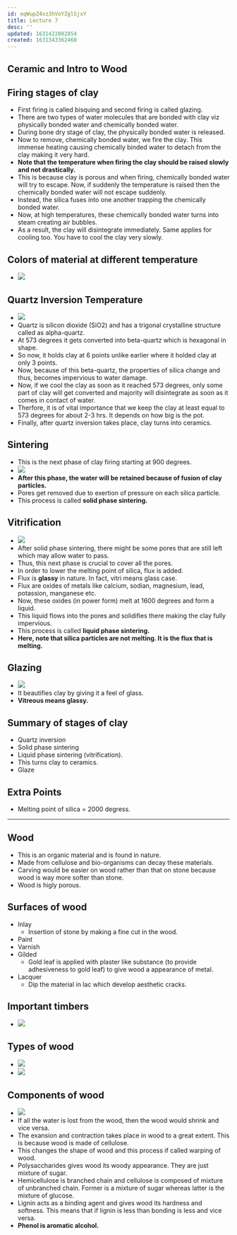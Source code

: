 ```yaml
---
id: eqWupZ4xz3hVoYZglSjxY
title: Lecture 7
desc: ''
updated: 1631422082854
created: 1631343362460
---
```

## Ceramic and Intro to Wood

## Firing stages of clay

- First firing is called bisquing and second firing is called glazing.
- There are two types of water molecules that are bonded with clay viz physically bonded water and chemically bonded water.
- During bone dry stage of clay, the physically bonded water is released.
- Now to remove, chemically bonded water, we fire the clay. This immense heating causing chemically binded water to detach from the clay making it very hard.
- **Note that the temperature when firing the clay should be raised slowly and not drastically.**
- This is because clay is porous and when firing, chemically bonded water will try to escape. Now, if suddenly the temperature is raised then the chemically bonded water will not escape suddenly.
- Instead, the silica fuses into one another trapping the chemically bonded water.
- Now, at high temperatures, these chemically bonded water turns into steam creating air bubbles.
- As a result, the clay will disintegrate immediately. Same applies for cooling too. You have to cool the clay very slowly.

## Colors of material at different temperature

- ![](/assets/images/2021-09-12-09-26-10.png)

## Quartz Inversion Temperature

- ![](/assets/images/2021-09-12-09-26-43.png)
- Quartz is silicon dioxide (SiO2) and has a trigonal crystalline structure called as alpha-quartz.
- At 573 degrees it gets converted into beta-quartz which is hexagonal in shape.
- So now, it holds clay at 6 points unlike earlier where it holded clay at only 3 points.
- Now, because of this beta-quartz, the properties of silica change and thus, becomes impervious to water damage.
- Now, if we cool the clay as soon as it reached 573 degrees, only some part of clay will get converted and majority will disintegrate as soon as it comes in contact of water.
- Therfore, it is of vital importance that we keep the clay at least equal to 573 degrees for about 2-3 hrs. It depends on how big is the pot.
- Finally, after quartz inversion takes place, clay turns into ceramics.

## Sintering

- This is the next phase of clay firing starting at 900 degrees.
- ![](/assets/images/2021-09-12-09-33-49.png)
- **After this phase, the water will be retained because of fusion of clay particles.**
- Pores get removed due to exertion of pressure on each silica particle.
- This process is called **solid phase sintering.**

## Vitrification

- ![](/assets/images/2021-09-12-09-41-09.png)
- After solid phase sintering, there might be some pores that are still left which may allow water to pass.
- Thus, this next phase is crucial to cover all the pores.
- In order to lower the melting point of silica, flux is added.
- Flux is **glassy** in nature. In fact, vitri means glass case.
- Flux are oxides of metals like calcium, sodian, magnesium, lead, potassion, manganese etc.
- Now, these oxides (in power form) melt at 1600 degrees and form a liquid.
- This liquid flows into the pores and solidifies there making the clay fully impervious.
- This process is called **liquid phase sintering.**
- **Here, note that silica particles are not melting. It is the flux that is melting.**

## Glazing

- ![](/assets/images/2021-09-12-09-52-17.png)
- It beautifies clay by giving it a feel of glass.
- **Vitreous means glassy.**

## Summary of stages of clay

- Quartz inversion
- Solid phase sintering
- Liquid phase sintering (vitrification).
- This turns clay to ceramics.
- Glaze

## Extra Points

- Melting point of silica = 2000 degress.

* * *

## Wood

- This is an organic material and is found in nature.
- Made from cellulose and bio-organisms can decay these materials.
- Carving would be easier on wood rather than that on stone because wood is way more softer than stone.
- Wood is higly porous.

## Surfaces of wood

- Inlay
  - Insertion of stone by making a fine cut in the wood.
- Paint
- Varnish
- Gilded
  - Gold leaf is applied with plaster like substance (to provide adhesiveness to gold leaf) to give wood a appearance of metal.
- Lacquer
  - Dip the material in lac which develop aesthetic cracks.

## Important timbers

- ![](/assets/images/2021-09-12-10-10-01.png)

## Types of wood

- ![](/assets/images/2021-09-12-10-10-47.png)
- ![](/assets/images/2021-09-12-10-11-49.png)

## Components of wood

- ![](/assets/images/2021-09-12-10-12-21.png)
- If all the water is lost from the wood, then the wood would shrink and vice versa.
- The exansion and contraction takes place in wood to a great extent. This is because wood is made of cellulose.
- This changes the shape of wood and this process if called warping of wood.
- Polysaccharides gives wood its woody appearance. They are just mixture of sugar.
- Hemicellulose is branched chain and cellulose is composed of mixture of unbranched chain. Former is a mixture of sugar whereas latter is the mixture of glucose.
- Lignin acts as a binding agent and gives wood its hardness and softness. This means that if lignin is less than bonding is less and vice versa.
- **Phenol is aromatic alcohol.**

